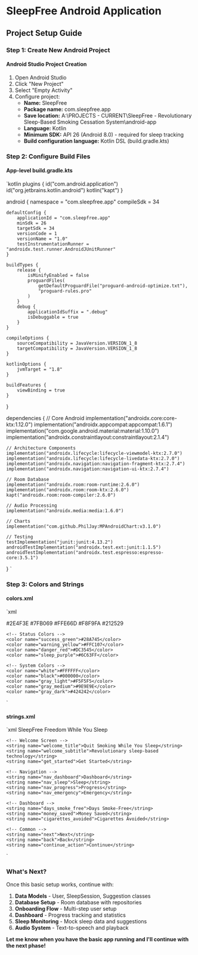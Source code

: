 ﻿# SleepFree Android Application

## Project Setup Guide

### Step 1: Create New Android Project

#### Android Studio Project Creation
1. Open Android Studio
2. Click "New Project" 
3. Select "Empty Activity"
4. Configure project:
   - **Name:** SleepFree
   - **Package name:** com.sleepfree.app
   - **Save location:** A:\PROJECTS - CURRENT\SleepFree - Revolutionary Sleep-Based Smoking Cessation System\android-app
   - **Language:** Kotlin
   - **Minimum SDK:** API 26 (Android 8.0) - required for sleep tracking
   - **Build configuration language:** Kotlin DSL (build.gradle.kts)

### Step 2: Configure Build Files

#### App-level build.gradle.kts
`kotlin
plugins {
    id("com.android.application")
    id("org.jetbrains.kotlin.android")
    kotlin("kapt")
}

android {
    namespace = "com.sleepfree.app"
    compileSdk = 34

    defaultConfig {
        applicationId = "com.sleepfree.app"
        minSdk = 26
        targetSdk = 34
        versionCode = 1
        versionName = "1.0"
        testInstrumentationRunner = "androidx.test.runner.AndroidJUnitRunner"
    }

    buildTypes {
        release {
            isMinifyEnabled = false
            proguardFiles(
                getDefaultProguardFile("proguard-android-optimize.txt"),
                "proguard-rules.pro"
            )
        }
        debug {
            applicationIdSuffix = ".debug"
            isDebuggable = true
        }
    }
    
    compileOptions {
        sourceCompatibility = JavaVersion.VERSION_1_8
        targetCompatibility = JavaVersion.VERSION_1_8
    }
    
    kotlinOptions {
        jvmTarget = "1.8"
    }
    
    buildFeatures {
        viewBinding = true
    }
}

dependencies {
    // Core Android
    implementation("androidx.core:core-ktx:1.12.0")
    implementation("androidx.appcompat:appcompat:1.6.1")
    implementation("com.google.android.material:material:1.10.0")
    implementation("androidx.constraintlayout:constraintlayout:2.1.4")
    
    // Architecture Components
    implementation("androidx.lifecycle:lifecycle-viewmodel-ktx:2.7.0")
    implementation("androidx.lifecycle:lifecycle-livedata-ktx:2.7.0")
    implementation("androidx.navigation:navigation-fragment-ktx:2.7.4")
    implementation("androidx.navigation:navigation-ui-ktx:2.7.4")
    
    // Room Database
    implementation("androidx.room:room-runtime:2.6.0")
    implementation("androidx.room:room-ktx:2.6.0")
    kapt("androidx.room:room-compiler:2.6.0")
    
    // Audio Processing
    implementation("androidx.media:media:1.6.0")
    
    // Charts
    implementation("com.github.PhilJay:MPAndroidChart:v3.1.0")
    
    // Testing
    testImplementation("junit:junit:4.13.2")
    androidTestImplementation("androidx.test.ext:junit:1.1.5")
    androidTestImplementation("androidx.test.espresso:espresso-core:3.5.1")
}
`

### Step 3: Colors and Strings

#### colors.xml
`xml
<?xml version="1.0" encoding="utf-8"?>
<resources>
    <!-- SleepFree Brand Colors -->
    <color name="primary_green">#2E4F3E</color>
    <color name="secondary_sage">#7FB069</color>
    <color name="accent_yellow">#FFE66D</color>
    <color name="background_light">#F8F9FA</color>
    <color name="text_dark">#212529</color>
    
    <!-- Status Colors -->
    <color name="success_green">#28A745</color>
    <color name="warning_yellow">#FFC107</color>
    <color name="danger_red">#DC3545</color>
    <color name="sleep_purple">#6C63FF</color>
    
    <!-- System Colors -->
    <color name="white">#FFFFFF</color>
    <color name="black">#000000</color>
    <color name="gray_light">#F5F5F5</color>
    <color name="gray_medium">#9E9E9E</color>
    <color name="gray_dark">#424242</color>
</resources>
`

#### strings.xml
`xml
<resources>
    <string name="app_name">SleepFree</string>
    <string name="app_tagline">Freedom While You Sleep</string>
    
    <!-- Welcome Screen -->
    <string name="welcome_title">Quit Smoking While You Sleep</string>
    <string name="welcome_subtitle">Revolutionary sleep-based technology</string>
    <string name="get_started">Get Started</string>
    
    <!-- Navigation -->
    <string name="nav_dashboard">Dashboard</string>
    <string name="nav_sleep">Sleep</string>
    <string name="nav_progress">Progress</string>
    <string name="nav_emergency">Emergency</string>
    
    <!-- Dashboard -->
    <string name="days_smoke_free">Days Smoke-Free</string>
    <string name="money_saved">Money Saved</string>
    <string name="cigarettes_avoided">Cigarettes Avoided</string>
    
    <!-- Common -->
    <string name="next">Next</string>
    <string name="back">Back</string>
    <string name="continue_action">Continue</string>
</resources>
`

### What's Next?

Once this basic setup works, continue with:

1. **Data Models** - User, SleepSession, Suggestion classes
2. **Database Setup** - Room database with repositories
3. **Onboarding Flow** - Multi-step user setup
4. **Dashboard** - Progress tracking and statistics
5. **Sleep Monitoring** - Mock sleep data and suggestions
6. **Audio System** - Text-to-speech and playback

**Let me know when you have the basic app running and I'll continue with the next phase!**
